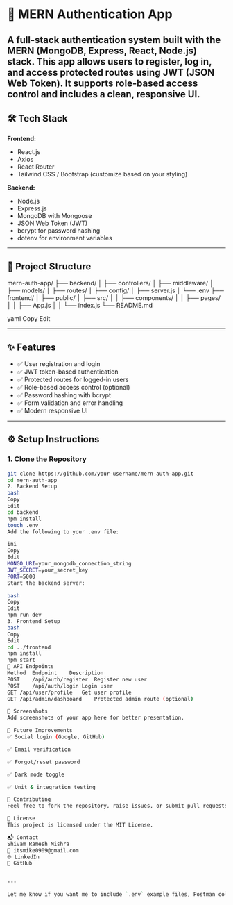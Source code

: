 # 🔐 MERN Authentication App

A full-stack authentication system built with the MERN (MongoDB, Express, React, Node.js) stack. This app allows users to register, log in, and access protected routes using **JWT (JSON Web Token)**. It supports role-based access control and includes a clean, responsive UI.
---

## 🛠️ Tech Stack

**Frontend:**
- React.js
- Axios
- React Router
- Tailwind CSS / Bootstrap (customize based on your styling)

**Backend:**
- Node.js
- Express.js
- MongoDB with Mongoose
- JSON Web Token (JWT)
- bcrypt for password hashing
- dotenv for environment variables

---

## 📂 Project Structure

mern-auth-app/
├── backend/
│ ├── controllers/
│ ├── middleware/
│ ├── models/
│ ├── routes/
│ ├── config/
│ ├── server.js
│ └── .env
├── frontend/
│ ├── public/
│ ├── src/
│ │ ├── components/
│ │ ├── pages/
│ │ ├── App.js
│ │ └── index.js
└── README.md

yaml
Copy
Edit

---

## ✨ Features

- ✅ User registration and login
- ✅ JWT token-based authentication
- ✅ Protected routes for logged-in users
- ✅ Role-based access control (optional)
- ✅ Password hashing with bcrypt
- ✅ Form validation and error handling
- ✅ Modern responsive UI

---

## ⚙️ Setup Instructions

### 1. Clone the Repository

```bash
git clone https://github.com/your-username/mern-auth-app.git
cd mern-auth-app
2. Backend Setup
bash
Copy
Edit
cd backend
npm install
touch .env
Add the following to your .env file:

ini
Copy
Edit
MONGO_URI=your_mongodb_connection_string
JWT_SECRET=your_secret_key
PORT=5000
Start the backend server:

bash
Copy
Edit
npm run dev
3. Frontend Setup
bash
Copy
Edit
cd ../frontend
npm install
npm start
🔐 API Endpoints
Method	Endpoint	Description
POST	/api/auth/register	Register new user
POST	/api/auth/login	Login user
GET	/api/user/profile	Get user profile
GET	/api/admin/dashboard	Protected admin route (optional)

📸 Screenshots
Add screenshots of your app here for better presentation.

🧠 Future Improvements
✅ Social login (Google, GitHub)

✅ Email verification

✅ Forgot/reset password

✅ Dark mode toggle

✅ Unit & integration testing

🤝 Contributing
Feel free to fork the repository, raise issues, or submit pull requests!

📄 License
This project is licensed under the MIT License.

📬 Contact
Shivam Ramesh Mishra
📧 itsmike0909@gmail.com
🌐 LinkedIn
🔗 GitHub


---

Let me know if you want me to include `.env` example files, Postman collection, or de
